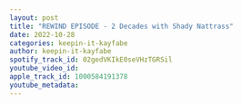 ```yaml
---
layout: post
title: "REWIND EPISODE - 2 Decades with Shady Nattrass"
date: 2022-10-28
categories: keepin-it-kayfabe
author: keepin-it-kayfabe
spotify_track_id: 02gedVKIkE0seVHzTGRSil
youtube_video_id: 
apple_track_id: 1000584191378
youtube_metadata: 
---
```

